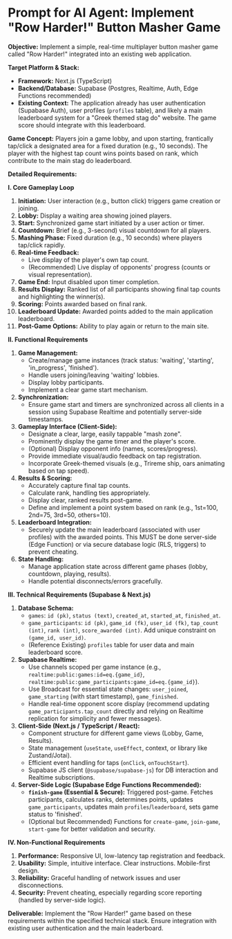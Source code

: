 # Prompt for AI Agent: Implement "Row Harder!" Button Masher Game

**Objective:** Implement a simple, real-time multiplayer button masher game called "Row Harder!" integrated into an existing web application.

**Target Platform & Stack:**

- **Framework:** Next.js (TypeScript)
- **Backend/Database:** Supabase (Postgres, Realtime, Auth, Edge Functions recommended)
- **Existing Context:** The application already has user authentication (Supabase Auth), user profiles (`profiles` table), and likely a main leaderboard system for a "Greek themed stag do" website. The game score should integrate with this leaderboard.

**Game Concept:** Players join a game lobby, and upon starting, frantically tap/click a designated area for a fixed duration (e.g., 10 seconds). The player with the highest tap count wins points based on rank, which contribute to the main stag do leaderboard.

**Detailed Requirements:**

**I. Core Gameplay Loop**

1.  **Initiation:** User interaction (e.g., button click) triggers game creation or joining.
2.  **Lobby:** Display a waiting area showing joined players.
3.  **Start:** Synchronized game start initiated by a user action or timer.
4.  **Countdown:** Brief (e.g., 3-second) visual countdown for all players.
5.  **Mashing Phase:** Fixed duration (e.g., 10 seconds) where players tap/click rapidly.
6.  **Real-time Feedback:**
    - Live display of the player's own tap count.
    - (Recommended) Live display of opponents' progress (counts or visual representation).
7.  **Game End:** Input disabled upon timer completion.
8.  **Results Display:** Ranked list of all participants showing final tap counts and highlighting the winner(s).
9.  **Scoring:** Points awarded based on final rank.
10. **Leaderboard Update:** Awarded points added to the main application leaderboard.
11. **Post-Game Options:** Ability to play again or return to the main site.

**II. Functional Requirements**

1.  **Game Management:**
    - Create/manage game instances (track status: 'waiting', 'starting', 'in_progress', 'finished').
    - Handle users joining/leaving 'waiting' lobbies.
    - Display lobby participants.
    - Implement a clear game start mechanism.
2.  **Synchronization:**
    - Ensure game start and timers are synchronized across all clients in a session using Supabase Realtime and potentially server-side timestamps.
3.  **Gameplay Interface (Client-Side):**
    - Designate a clear, large, easily tappable "mash zone".
    - Prominently display the game timer and the player's score.
    - (Optional) Display opponent info (names, scores/progress).
    - Provide immediate visual/audio feedback on tap registration.
    - Incorporate Greek-themed visuals (e.g., Trireme ship, oars animating based on tap speed).
4.  **Results & Scoring:**
    - Accurately capture final tap counts.
    - Calculate rank, handling ties appropriately.
    - Display clear, ranked results post-game.
    - Define and implement a point system based on rank (e.g., 1st=100, 2nd=75, 3rd=50, others=10).
5.  **Leaderboard Integration:**
    - Securely update the main leaderboard (associated with user profiles) with the awarded points. This MUST be done server-side (Edge Function) or via secure database logic (RLS, triggers) to prevent cheating.
6.  **State Handling:**
    - Manage application state across different game phases (lobby, countdown, playing, results).
    - Handle potential disconnects/errors gracefully.

**III. Technical Requirements (Supabase & Next.js)**

1.  **Database Schema:**
    - `games`: `id (pk)`, `status (text)`, `created_at`, `started_at`, `finished_at`.
    - `game_participants`: `id (pk)`, `game_id (fk)`, `user_id (fk)`, `tap_count (int)`, `rank (int)`, `score_awarded (int)`. Add unique constraint on `(game_id, user_id)`.
    - (Reference Existing) `profiles` table for user data and main leaderboard score.
2.  **Supabase Realtime:**
    - Use channels scoped per game instance (e.g., `realtime:public:games:id=eq.{game_id}`, `realtime:public:game_participants:game_id=eq.{game_id}`).
    - Use Broadcast for essential state changes: `user_joined`, `game_starting` (with start timestamp), `game_finished`.
    - Handle real-time opponent score display (recommend updating `game_participants.tap_count` directly and relying on Realtime replication for simplicity and fewer messages).
3.  **Client-Side (Next.js / TypeScript / React):**
    - Component structure for different game views (Lobby, Game, Results).
    - State management (`useState`, `useEffect`, context, or library like Zustand/Jotai).
    - Efficient event handling for taps (`onClick`, `onTouchStart`).
    - Supabase JS client (`@supabase/supabase-js`) for DB interaction and Realtime subscriptions.
4.  **Server-Side Logic (Supabase Edge Functions Recommended):**
    - **`finish-game` (Essential & Secure):** Triggered post-game. Fetches participants, calculates ranks, determines points, updates `game_participants`, updates main `profiles`/`leaderboard`, sets game status to 'finished'.
    - (Optional but Recommended) Functions for `create-game`, `join-game`, `start-game` for better validation and security.

**IV. Non-Functional Requirements**

1.  **Performance:** Responsive UI, low-latency tap registration and feedback.
2.  **Usability:** Simple, intuitive interface. Clear instructions. Mobile-first design.
3.  **Reliability:** Graceful handling of network issues and user disconnections.
4.  **Security:** Prevent cheating, especially regarding score reporting (handled by server-side logic).

**Deliverable:** Implement the "Row Harder!" game based on these requirements within the specified technical stack. Ensure integration with existing user authentication and the main leaderboard.
